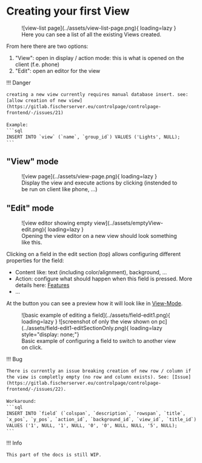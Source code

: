 # Creating your first View

<figure markdown>
  ![view-list page](../assets/view-list-page.png){ loading=lazy }
  <figcaption>Here you can see a list of all the existing Views created.</figcaption>
</figure>

From here there are two options:

1. "View": open in display / action mode: this is what is opened on the client (f.e. phone)
2. "Edit": open an editor for the view

!!! Danger

    creating a new view currently requires manual database insert. see: [allow creation of new view](https://gitlab.fischerserver.eu/controlpage/controlpage-frontend/-/issues/21)

    Example:
    ```sql
    INSERT INTO `view` (`name`, `group_id`) VALUES ('Lights', NULL);
    ```

## "View" mode

<figure markdown>
  ![view page](../assets/view-page.png){ loading=lazy }
  <figcaption>Display the view and execute actions by clicking (instended to be run on client like phone, ...)</figcaption>
</figure>

## "Edit" mode

<figure markdown>
  ![view editor showing empty view](../assets/emptyView-edit.png){ loading=lazy }
  <figcaption>Opening the view editor on a new view should look something like this.</figcaption>
</figure>

Clicking on a field in the edit section (top) allows configuring different properties for the field:

- Content like: text (including color/alignment), background, ...
- Action: configure what should happen when this field is pressed. More details here: [Features](features.md#actions)
- ...

At the button you can see a preview how it will look like in [View-Mode](#view-mode).

<figure markdown>
  ![basic example of editing a field](../assets/field-edit1.png){ loading=lazy }
  ![screenshot of only the view shown on pc](../assets/field-edit1-editSectionOnly.png){ loading=lazy style="display: none;"}
  <figcaption>Basic example of configuring a field to switch to another view on click.</figcaption>
</figure>

!!! Bug

    There is currently an issue breaking creation of new row / column if the view is completly empty (no row and column exists). See: [Issue](https://gitlab.fischerserver.eu/controlpage/controlpage-frontend/-/issues/22).

    Workaround:
    ```sql
    INSERT INTO `field` (`colspan`, `description`, `rowspan`, `title`, `x_pos`, `y_pos`, `action_id`, `background_id`, `view_id`, `title_id`) VALUES ('1', NULL, '1', NULL, '0', '0', NULL, NULL, '5', NULL);
    ```

!!! Info

    This part of the docs is still WIP.
